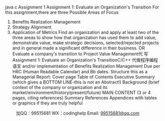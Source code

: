 java c
Assignment   1
Assignment 1:   Evaluate an Organization's Transition
For   this   assignment,there   are   three   Possible   Areas   of   Focus
1. Benefits   Realization   Management
2. Strategy Alignment
3. Application of Metrics
Find an organization and apply at least two of the three areas to show how that organization has used them to add value, demonstrate value, make strategic decisions, selected/rejected projects and in general made a significant difference in their business.
OR
Evaluate a company's transition to Project Value Management代 写Assignment 1: Evaluate an Organization's TransitionC/C++
代做程序编程语言 and/or implementation of Benefits Realization Management
Due per HRC (Human Readable Calendar) and Bb dates.
Structure this as a Managerial Report:
Cover page
Table of Contents
Executive Summary (which gives a BOTTOM LINE-this is not an Abstract!)
Background (brief context of the company or organization and its market/environment/history/present/future)
MAIN CONTENT (3 or 4 pages, citing references)
Summary
References
Appendices with tables or graphics if they are truly helpful






         
加QQ：99515681  WX：codinghelp  Email: 99515681@qq.com
